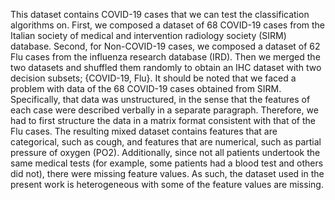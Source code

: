This dataset contains COVID-19 cases that we can test the classification algorithms on. First, we composed a dataset of 68 COVID-19 cases from the Italian society of medical and intervention radiology society (SIRM) database. Second, for Non-COVID-19 cases, we composed a dataset of 62 Flu cases from the influenza research database (IRD). Then we merged the two datasets and shuffled them randomly to obtain an IHC dataset with two decision subsets; {COVID-19, Flu}. It should be noted that we faced a problem with data of the 68 COVID-19 cases obtained from SIRM. Specifically, that data was unstructured, in the sense that the features of each case were described verbally in a separate paragraph. Therefore, we had to first structure the data in a matrix format consistent with that of the Flu cases. The resulting mixed dataset contains features that are categorical, such as cough, and features that are numerical, such as partial pressure of oxygen (PO2). Additionally, since not all patients undertook the same medical tests (for example, some patients had a blood test and others did not), there were missing feature values. As such, the dataset used in the present work is heterogeneous with some of the feature values are missing.
